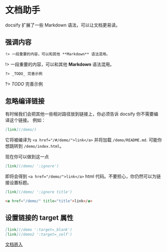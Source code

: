 # 文档助手

docsify 扩展了一些 Markdown 语法，可以让文档更易读。

## 强调内容


```markdown
!> 一段重要的内容，可以和其他 **Markdown** 语法混用。
```

!> 一段重要的内容，可以和其他 **Markdown** 语法混用。

```markdown
?> _TODO_ 完善示例
```

?> _TODO_ 完善示例

## 忽略编译链接

有时候我们会把其他一些相对路径放到链接上，你必须告诉 docsify 你不需要编译这个链接。 例如：

```md
[link](/demo/)
```

它将被编译为 `<a href="/#/demo/">link</a>` 并将加载 `/demo/README.md`. 可能你想跳转到 `/demo/index.html`。

现在你可以做到这一点

```md
[link](/demo/ ':ignore')
```

即将会得到 `<a href="/demo/">link</a>` html 代码。不要担心，你仍然可以为链接设置标题。

```md
[link](/demo/ ':ignore title')

<a href="/demo/" title="title">link</a>
```

## 设置链接的 target 属性

```md
[link](/demo ':target=_blank')
[link](/demo2 ':target=_self')
```


[文档嵌入](https://docsify.js.org/#/zh-cn/embed-files)
